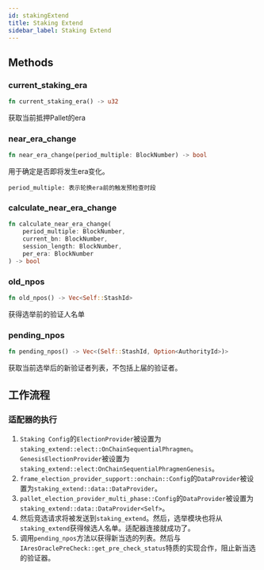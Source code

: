 ```yaml
---
id: stakingExtend
title: Staking Extend
sidebar_label: Staking Extend
---
```



## Methods

### current_staking_era

```rust
fn current_staking_era() -> u32
```
获取当前抵押Pallet的era

### near_era_change

```rust
fn near_era_change(period_multiple: BlockNumber) -> bool
```
用于确定是否即将发生era变化。
```text
period_multiple: 表示轮换era前的触发预检查时段

```

### calculate_near_era_change

```rust
fn calculate_near_era_change(
    period_multiple: BlockNumber,
    current_bn: BlockNumber,
    session_length: BlockNumber,
    per_era: BlockNumber
) -> bool
```

### old_npos

```rust
fn old_npos() -> Vec<Self::StashId>
```
获得选举前的验证人名单

### pending_npos

```rust
fn pending_npos() -> Vec<(Self::StashId, Option<AuthorityId>)>
```

获取当前选举后的新验证者列表，不包括上届的验证者。

## 工作流程

### 适配器的执行

1. `Staking Config`的`ElectionProvider`被设置为`staking_extend::elect::OnChainSequentialPhragmen`。 `GenesisElectionProvider`被设置为`staking_extend::elect:OnChainSequentialPhragmenGenesis`。
2. `frame_election_provider_support::onchain::Config`的`DataProvider`被设置为`staking_extend::data::DataProvider`。
3. `pallet_election_provider_multi_phase::Config`的`DataProvider`被设置为`staking_extend::data::DataProvider<Self>`。 
4. 然后竞选请求将被发送到`staking_extend`。然后，选举模块也将从`staking_extend`获得候选人名单。适配器连接就成功了。
5. 调用`pending_npos`方法以获得新当选的列表。然后与`IAresOraclePreCheck::get_pre_check_status`特质的实现合作，阻止新当选的验证器。